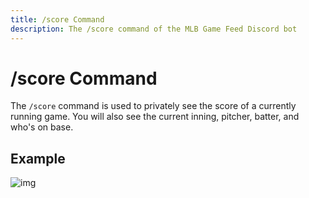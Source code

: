 ```yaml
---
title: /score Command
description: The /score command of the MLB Game Feed Discord bot
---
```


# /score Command

The `/score` command is used to privately see the score of a currently running game. You will also see the current inning, pitcher, batter, and who's on base.

## Example

![img](https://cdn.chew.pro/imgs/2jjyM5k.png)
